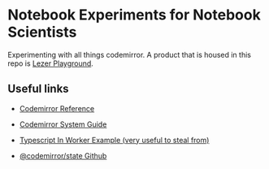 # Notebook Experiments for Notebook Scientists

Experimenting with all things codemirror.
A product that is housed in this repo is [Lezer Playground](https://lezer-playground.vercel.app/).

## Useful links

- [Codemirror Reference](https://codemirror.net/docs/ref/)
- [Codemirror System Guide](https://codemirror.net/docs/guide/)
- [Typescript In Worker Example (very useful to steal from)](https://codesandbox.io/s/github/danilowoz/sandpack-tsserver?file=/public/workers/tsserver.js)

- [@codemirror/state Github](https://github.com/codemirror/state/blob/main/src/state.ts)
